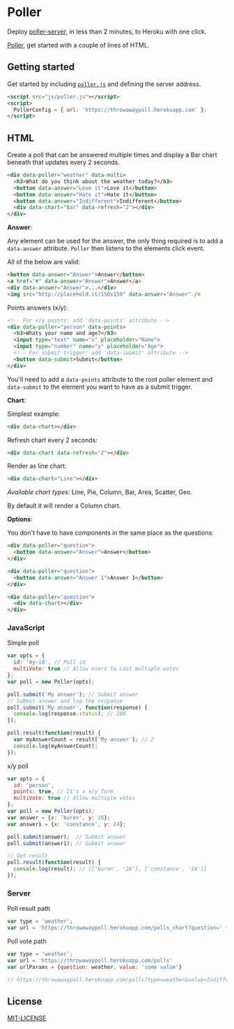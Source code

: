 # Poller

Deploy [poller-server](https://github.com/buren/poller-server), in less than 2 minutes, to Heroku with one click.

[Poller](https://github.com/buren/poller#getting-started), get started with a couple of lines of HTML.

## Getting started

Get started by including [`poller.js`](https://github.com/buren/poller/blob/master/js/poller.js) and defining the server address.
```html
<script src="js/poller.js"></script>
<script>
  PollerConfig = { url: 'https://throwawaypoll.herokuapp.com' };
</script>
```

## HTML

Create a poll that can be answered multiple times and display a Bar chart beneath that updates every 2 seconds.
```html
<div data-poller="weather" data-multi>
  <h3>What do you think about the weather today?</h3>
  <button data-answer="Love it">Love it</button>
  <button data-answer="Hate it">Hate it</button>
  <button data-answer="Indifferent">Indifferent</button>
  <div data-chart="Bar" data-refresh="2"></div>
</div>
```

__Answer__:

Any element can be used for the answer, the only thing required is to add a `data-answer` attribute. `Poller` then listens to the elements click event.

All of the below are valid:
```html
<button data-answer="Answer">Answer</button>
<a href="#" data-answer="Answer">Answer</a>
<div data-answer="Answer">...</div>
<img src="http://placehold.it/150x150" data-answer="Answer" />
```

Points answers (x/y):
```html
<!-- For x/y points: add 'data-points' attribute -->
<div data-poller="person" data-points>
  <h3>Whats your name and age?</h3>
  <input type="text" name="x" placeholder="Name">
  <input type="number" name="y" placeholder="Age">
  <!-- For submit trigger: add 'data-submit' attribute -->
  <button data-submit>Submit</button>
</div>
```

You'll need to add a `data-points` attribute to the root poller element and `data-submit` to the element you want to have as a submit trigger.

__Chart__:

Simplest example:
```html
<div data-chart></div>
```

Refresh chart every 2 seconds:
```html
<div data-chart data-refresh="2"></div>
```

Render as line chart:
```html
<div data-chart="Line"></div>
```

_Available chart types_: Line, Pie, Column, Bar, Area, Scatter, Geo.

By default it will render a Column chart.

__Options__:

You don't have to have components in the same place as the questions:
```html
<div data-poller="question">
  <button data-answer="Answer">Answer</button>
</div>

<div data-poller="question">
  <button data-answer="Answer 1">Answer 1</button>
</div>

<div data-poller="question">
  <div data-chart></div>
</div>
```

### JavaScript

Simple poll
```js
var opts = {
  id: 'my-id', // Poll id
  multiVote: true // Allow users to cast multiple votes
};
var poll = new Poller(opts);

poll.submit('My answer'); // Submit answer
// Submit answer and log the response
poll.submit('My answer', function(response) {
  console.log(response.status); // 200
});

poll.result(function(result) {
  var myAnswerCount = result['My answer']; // 2
  console.log(myAnswerCount);
});
```

x/y poll

```js
var opts = {
  id: 'person',
  points: true, // It's a x/y form
  multiVote: true // Allow multiple votes
};
var poll = new Poller(opts);
var answer = {x: 'buren', y: 26};
var answer1 = {x: 'constance', y: 24};

poll.submit(answer);  // Submit answer
poll.submit(answer1); // Submit answer

// Get result
poll.result(function(result) {
  console.log(result); // [['buren', '26'], ['constance', '24']]
});
```

### Server

Poll result path
```js
var type = 'weather';
var url = 'https://throwawaypoll.herokuapp.com/polls_chart?question=' + type;
```

Poll vote path

```js
var type = 'weather';
var url = 'https://throwawaypoll.herokuapp.com/polls'
var urlParams = {question: weather, value: 'some value'}

// https://throwawaypoll.herokuapp.com/polls?type=weather&value=Indifferent
```

## License

[MIT-LICENSE](LICENSE)
